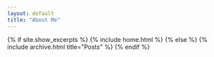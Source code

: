 ```yaml
---
layout: default
title: "About Me"
---
```


{% if site.show_excerpts %}
  {% include home.html %}
{% else %}
  {% include archive.html title="Posts" %}
{% endif %}